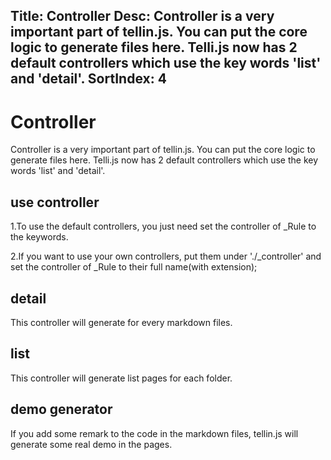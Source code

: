 Title: Controller
Desc: Controller is a very important part of tellin.js. You can put the core logic to generate files here. Telli.js now has 2 default controllers which use the key words 'list' and 'detail'. 
SortIndex: 4
---
# Controller

Controller is a very important part of tellin.js. You can put the core logic to generate files here. Telli.js now has 2 default controllers which use the key words 'list' and 'detail'.

## use controller

1.To use the default controllers, you just need set the controller of _Rule to the keywords.

2.If you want to use your own controllers, put them under './_controller' and set the controller of _Rule to their full name(with extension);

## detail

This controller will generate for every markdown files. 

## list

This controller will generate list pages for each folder.

## demo generator

If you add some remark to the code in the markdown files, tellin.js will generate some real demo in the pages.
